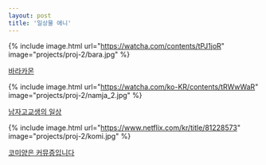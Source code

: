 ```yaml
---
layout: post
title: '일상물 애니'
---
```


{% include image.html url="https://watcha.com/contents/tPJ1joR" image="projects/proj-2/bara.jpg" %}

[바라카몬](#)<br>


{% include image.html url="https://watcha.com/ko-KR/contents/tRWwWaR" image="projects/proj-2/namja_2.jpg" %}

[남자고교생의 일상](#)<br>


{% include image.html url="https://www.netflix.com/kr/title/81228573" image="projects/proj-2/komi.jpg" %}

[코미양은 커뮤증입니다](#)<br>


